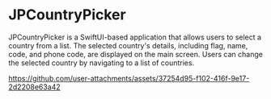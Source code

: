 # JPCountryPicker
JPCountryPicker is a SwiftUI-based application that allows users to select a country from a list. The selected country's details, including flag, name, code, and phone code, are displayed on the main screen. Users can change the selected country by navigating to a list of countries.

https://github.com/user-attachments/assets/37254d95-f102-416f-9e17-2d2208e63a42

